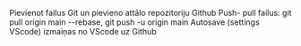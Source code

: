  Pievienot failus Git un pievieno attālo repozitoriju Github
 Push- pull failus: git pull origin main --rebase, git push -u origin main
Autosave (settings VScode) izmaiņas no VScode uz Github
